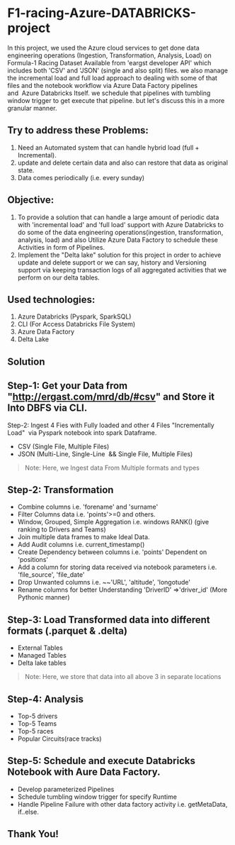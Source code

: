 # F1-racing-Azure-DATABRICKS-project
In this project, we used the Azure cloud services to get done data engineering operations (Ingestion, Transformation, Analysis, Load) on Formula-1 Racing Dataset Available from 'eargst developer API' which includes both 'CSV' and 'JSON' (single and also split) files. we also manage the incremental load and full load approach to dealing with some of that files and the notebook workflow via Azure Data Factory pipelines and  Azure Databricks Itself. we schedule that pipelines with tumbling window trigger to get execute that pipeline. but let's discuss this in a more granular manner.

Try to address these Problems:
----------------------------------
1. Need an Automated system that can handle hybrid load (full + Incremental).
2. update and delete certain data and also can restore that data as original state.
3. Data comes periodically (i.e. every sunday)

Objective:
--------------------
1. To provide a solution that can handle a large amount of periodic data with 'incremental load' and 'full load' support with Azure Databricks to do some of the        data engineering operations(ingestion, transformation, analysis, load) and also Utilize Azure Data Factory to schedule these Activities in form of Pipelines.
2. Implement the "Delta lake" solution for this project in order to achieve update and delete support or we can say, history and Versioning support via keeping        transaction logs of all aggregated activities that we perform on our delta tables.  

Used technologies:
-------------------------
1. Azure Databricks (Pyspark, SparkSQL)
2. CLI (For Access Databricks File System)
3. Azure Data Factory
4. Delta Lake

Solution
---------------
Step-1: Get your Data from "http://ergast.com/mrd/db/#csv" and Store it Into DBFS via CLI.
------------------------------------------------------------------------------------------------------------------------------------
Step-2: Ingest 4 Fies with Fully loaded and other 4 Files "Incrementally Load"  via Pyspark notebook into spark Dataframe.

 * CSV (Single File, Multiple Files)
 * JSON (Multi-Line, Single-Line  && Single File, Multiple Files)

> Note: Here, we Ingest data From Multiple formats and types

Step-2: Transformation 
------------------------------------------------------------------------------------------------------------------------------------
 * Combine columns i.e. 'forename' and 'surname'
 * Filter Columns data i.e. 'points'>=0 and others.
 * Window, Grouped, Simple Aggregation i.e. windows RANK() (give ranking to Drivers and Teams)
 * Join multiple data frames to make Ideal Data.
 * Add Audit columns i.e. current_timestamp()
 * Create Dependency between columns i.e. 'points' Dependent on 'positions'
 * Add a column for storing data received via notebook parameters i.e. 'file_source', 'file_date'
 * Drop Unwanted columns i.e. ~~'URL', 'altitude', 'longotude'
 * Rename columns for better Understanding 'DriverID' =>'driver_id' (More Pythonic manner)

Step-3: Load Transformed data into different formats (.parquet & .delta)  
------------------------------------------------------------------------------------------------------------------------------------
 * External Tables
 * Managed Tables
 * Delta lake tables
 
 > Note: Here, we store that data into all above 3 in separate locations

Step-4: Analysis 
------------------------------------------------------------------------------------------------------------------------------------
 * Top-5 drivers
 * Top-5 Teams
 * Top-5 races
 * Popular Circuits(race tracks)

Step-5: Schedule and execute Databricks Notebook with Aure Data Factory.
------------------------------------------------------------------------------------------------------------------------------------
 * Develop parameterized Pipelines
 * Schedule tumbling window trigger for specify Runtime
 * Handle Pipeline Failure with other data factory activity i.e. getMetaData, if..else.



Thank You!
------------

